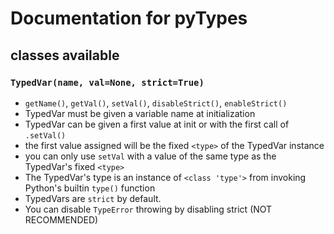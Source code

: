 
# Documentation for pyTypes

## classes available
### `TypedVar(name, val=None, strict=True)`

- `getName()`, `getVal()`, `setVal()`, `disableStrict()`, `enableStrict()`
- TypedVar must be given a variable name at initialization
- TypedVar can be given a first value at init or with the first call of `.setVal()`
- the first value assigned will be the fixed `<type>` of the TypedVar instance
- you can only use `setVal` with a value of the same type as the TypedVar's fixed `<type>`
- The TypedVar's type is an instance of `<class 'type'>` from invoking Python's builtin `type()` function
- TypedVars are `strict` by default. 
- You can disable `TypeError` throwing by disabling strict (NOT RECOMMENDED)